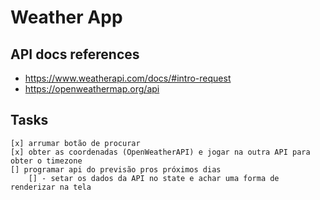 # Weather App

## API docs references

- https://www.weatherapi.com/docs/#intro-request
- https://openweathermap.org/api

## Tasks
    [x] arrumar botão de procurar
    [x] obter as coordenadas (OpenWeatherAPI) e jogar na outra API para obter o timezone
    [] programar api do previsão pros próximos dias
        [] - setar os dados da API no state e achar uma forma de renderizar na tela